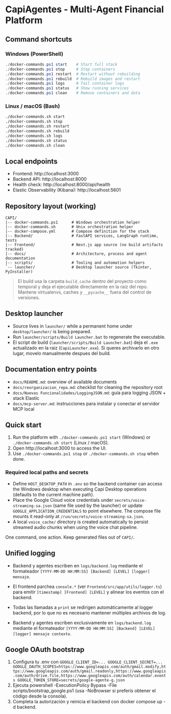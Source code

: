 # CapiAgentes - Multi-Agent Financial Platform

## Command shortcuts

### Windows (PowerShell)
```powershell
./docker-commands.ps1 start    # Start full stack
./docker-commands.ps1 stop     # Stop containers
./docker-commands.ps1 restart  # Restart without rebuilding
./docker-commands.ps1 rebuild  # Rebuild images and restart
./docker-commands.ps1 logs     # Tail container logs
./docker-commands.ps1 status   # Show running services
./docker-commands.ps1 clean    # Remove containers and data
```

### Linux / macOS (Bash)
```bash
./docker-commands.sh start
./docker-commands.sh stop
./docker-commands.sh restart
./docker-commands.sh rebuild
./docker-commands.sh logs
./docker-commands.sh status
./docker-commands.sh clean
```

## Local endpoints
- Frontend: http://localhost:3000
- Backend API: http://localhost:8000
- Health check: http://localhost:8000/api/health
- Elastic Observability (Kibana): http://localhost:5601

## Repository layout (working)
```
CAPI/
|-- docker-commands.ps1      # Windows orchestration helper
|-- docker-commands.sh       # Unix orchestration helper
|-- docker-compose.yml       # Compose definition for the stack
|-- Backend/                 # FastAPI services, LangGraph runtime, tests
|-- Frontend/                # Next.js app source (no build artifacts tracked)
|-- docs/                    # Architecture, process and agent documentation
|-- scripts/                 # Tooling and automation helpers
`-- launcher/                # Desktop launcher source (Tkinter, PyInstaller)
```

> El build usa la carpeta `build_cache` dentro del proyecto como temporal y deja el ejecutable directamente en la raiz del repo. Mantene virtualenvs, caches y `__pycache__` fuera del control de versiones.

## Desktop launcher
- Source lives in `launcher/` while a permanent home under `desktop/launcher/`
  is being prepared.
- Run `launcher/scripts/Build Launcher.bat` to regenerate the executable.
- El script de build (`launcher/scripts/Build Launcher.bat`) deja el `.exe` actualizado en la raiz (`CapiLauncher.exe`). Si queres archivarlo en otro lugar, movelo manualmente despues del build.

## Documentation entry points
- `docs/README.md`: overview of available documents
- `docs/reorganizacion_repo.md`: checklist for cleaning the repository root
- `docs/Nuevas Funcionalidades/LoggingJSON.md`: guía para logging JSON + stack Elastic
- `docs/mcp-server.md`: instrucciones para instalar y conectar el servidor MCP local

## Quick start
1. Run the platform with `./docker-commands.ps1 start` (Windows) or
   `./docker-commands.sh start` (Linux / macOS).
2. Open http://localhost:3000 to access the UI.
3. Use `./docker-commands.ps1 stop` or `./docker-commands.sh stop` when done.

### Required local paths and secrets
- Define `HOST_DESKTOP_PATH` in `.env` so the backend container can access the
  Windows desktop when executing Capi Desktop operations (defaults to the
  current machine path).
- Place the Google Cloud voice credentials under `secrets/voice-streaming-sa.json`
  (same file used by the launcher) or update `GOOGLE_APPLICATION_CREDENTIALS`
  to point elsewhere. The compose file mounts it read-only at
  `/run/secrets/voice-streaming-sa.json`.
- A local `voice_cache/` directory is created automatically to persist streamed
  audio chunks when using the voice chat pipeline.

One command, one action. Keep generated files out of `CAPI/`.

## Unified logging
- Backend y agentes escriben en `logs/backend.log` mediante el formateador `[YYYY-MM-DD HH:MM:SS] [Backend] [LEVEL] [logger] mensaje`.
- El frontend parchea `console.*` (ver `Frontend/src/app/utils/logger.ts`) para emitir `[timestamp] [Frontend] [LEVEL]` y alinear los eventos con el backend.
- Todas las llamadas a `print` se redirigen automáticamente al logger backend, por lo que no es necesario mantener múltiples archivos de log.

- Backend y agentes escriben exclusivamente en `logs/backend.log` mediante el formateador `[YYYY-MM-DD HH:MM:SS] [Backend] [LEVEL] [logger] mensaje contexto`.

## Google OAuth bootstrap
1. Configura tu .env con 
   `
   GOOGLE_CLIENT_ID=...
   GOOGLE_CLIENT_SECRET=...
   GOOGLE_OAUTH_SCOPES=https://www.googleapis.com/auth/gmail.modify,https://www.googleapis.com/auth/gmail.readonly,https://www.googleapis.com/auth/drive.file,https://www.googleapis.com/auth/calendar.events
   GOOGLE_TOKEN_STORE=secrets/google-agente-g.json
   `
2. Ejecuta powershell -ExecutionPolicy Bypass -File scripts/bootstrap_google.ps1 (usa -NoBrowser si preferís obtener el código desde la consola).
3. Completa la autorización y reinicia el backend con docker compose up -d backend.
